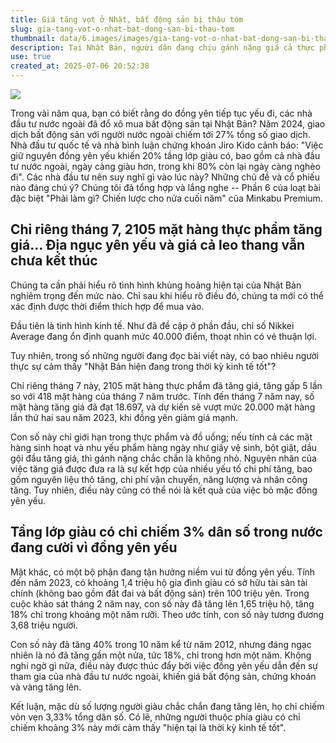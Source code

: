 ```yaml
---
title: Giá tăng vọt ở Nhật, bất động sản bị thâu tóm
slug: gia-tang-vot-o-nhat-bat-dong-san-bi-thau-tom
thumbnail: data/6.images/images/gia-tang-vot-o-nhat-bat-dong-san-bi-thau-tom.webp
description: Tại Nhật Bản, người dân đang chịu gánh nặng giá cả thực phẩm và nhu yếu phẩm tăng cao do đồng yên yếu, trong khi giới nhà giàu và nhà đầu tư nước ngoài hưởng lợi, đặc biệt là trên thị trường bất động sản.
use: true
created_at: 2025-07-06 20:52:38
---
```


![](/images/20250706-00010003-minkabu-000-1-view.webp)

Trong vài năm qua, bạn có biết rằng do đồng yên tiếp tục yếu đi, các nhà đầu tư nước ngoài đã đổ xô mua bất động sản tại Nhật Bản? Năm 2024, giao dịch bất động sản với người nước ngoài chiếm tới 27% tổng số giao dịch. Nhà đầu tư quốc tế và nhà bình luận chứng khoán Jiro Kido cảnh báo: "Việc giữ nguyên đồng yên yếu khiến 20% tầng lớp giàu có, bao gồm cả nhà đầu tư nước ngoài, ngày càng giàu hơn, trong khi 80% còn lại ngày càng nghèo đi". Các nhà đầu tư nên suy nghĩ gì vào lúc này? Những chủ đề và cổ phiếu nào đáng chú ý? Chúng tôi đã tổng hợp và lắng nghe -- Phần 6 của loạt bài đặc biệt "Phải làm gì? Chiến lược cho nửa cuối năm" của Minkabu Premium.

## Chỉ riêng tháng 7, 2105 mặt hàng thực phẩm tăng giá... Địa ngục yên yếu và giá cả leo thang vẫn chưa kết thúc

Chúng ta cần phải hiểu rõ tình hình khủng hoảng hiện tại của Nhật Bản nghiêm trọng đến mức nào. Chỉ sau khi hiểu rõ điều đó, chúng ta mới có thể xác định được thời điểm thích hợp để mua vào.

Đầu tiên là tình hình kinh tế. Như đã đề cập ở phần đầu, chỉ số Nikkei Average đang ổn định quanh mức 40.000 điểm, thoạt nhìn có vẻ thuận lợi.

Tuy nhiên, trong số những người đang đọc bài viết này, có bao nhiêu người thực sự cảm thấy "Nhật Bản hiện đang trong thời kỳ kinh tế tốt"?

Chỉ riêng tháng 7 này, 2105 mặt hàng thực phẩm đã tăng giá, tăng gấp 5 lần so với 418 mặt hàng của tháng 7 năm trước. Tính đến tháng 7 năm nay, số mặt hàng tăng giá đã đạt 18.697, và dự kiến sẽ vượt mức 20.000 mặt hàng lần thứ hai sau năm 2023, khi đồng yên giảm giá mạnh.

Con số này chỉ giới hạn trong thực phẩm và đồ uống; nếu tính cả các mặt hàng sinh hoạt và nhu yếu phẩm hàng ngày như giấy vệ sinh, bột giặt, dầu gội đầu tăng giá, thì gánh nặng chắc chắn là không nhỏ. Nguyên nhân của việc tăng giá được đưa ra là sự kết hợp của nhiều yếu tố chi phí tăng, bao gồm nguyên liệu thô tăng, chi phí vận chuyển, năng lượng và nhân công tăng. Tuy nhiên, điều này cũng có thể nói là kết quả của việc bỏ mặc đồng yên yếu.

## Tầng lớp giàu có chỉ chiếm 3% dân số trong nước đang cười vì đồng yên yếu

Mặt khác, có một bộ phận đang tận hưởng niềm vui từ đồng yên yếu. Tính đến năm 2023, có khoảng 1,4 triệu hộ gia đình giàu có sở hữu tài sản tài chính (không bao gồm đất đai và bất động sản) trên 100 triệu yên. Trong cuộc khảo sát tháng 2 năm nay, con số này đã tăng lên 1,65 triệu hộ, tăng 18% chỉ trong khoảng một năm rưỡi. Theo ước tính, con số này tương đương 3,68 triệu người.

Con số này đã tăng 40% trong 10 năm kể từ năm 2012, nhưng đáng ngạc nhiên là nó đã tăng gần một nửa, tức 18%, chỉ trong hơn một năm. Không nghi ngờ gì nữa, điều này được thúc đẩy bởi việc đồng yên yếu dẫn đến sự tham gia của nhà đầu tư nước ngoài, khiến giá bất động sản, chứng khoán và vàng tăng lên.

Kết luận, mặc dù số lượng người giàu chắc chắn đang tăng lên, họ chỉ chiếm vỏn vẹn 3,33% tổng dân số. Có lẽ, những người thuộc phía giàu có chỉ chiếm khoảng 3% này mới cảm thấy "hiện tại là thời kỳ kinh tế tốt".
